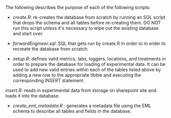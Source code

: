 The following describes the purpose of each of the following scripts:

- *create.R*: re-creates the database from scratch by running an SQL script that 
drops the schema and all tables before re-creating them. DO NOT run this script 
unless it's necessary to wipe out the existing database and start over.

- *forwardEngineer.sql*: SQL that gets run by create.R in order to in order
to recreate the database from scratch.

- *setup.R*: defines valid metrics, labs, loggers, locations, and treatments in 
order to prepare the database for loading of experimental data. It can be used 
to add new valid entries within each of the tables listed above by adding a 
new row to the appropriate tibble and executing the corresponding INSERT statement.

*insert.R*: reads in experimental data from storage on sharepoint site 
and loads it into the database. 

- *create_eml_metadata.R* : generates a metadata file using the EML schema to
describe all tables and fields in the database. 


